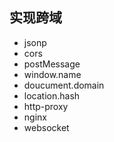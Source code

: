 
## 实现跨域
- jsonp
- cors
- postMessage
- window.name
- doucument.domain
- location.hash
- http-proxy
- nginx
- websocket